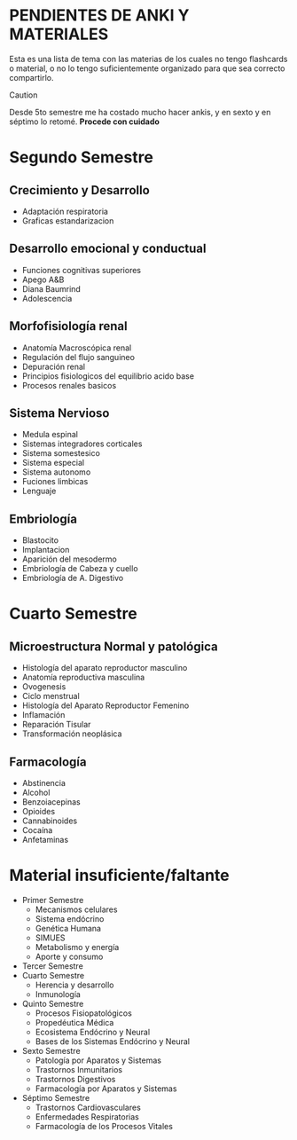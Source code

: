 # **PENDIENTES DE ANKI Y MATERIALES**

Esta es una lista de tema con las materias de los cuales no tengo flashcards o material, o no lo tengo suficientemente organizado para que sea correcto compartirlo.

> [!CAUTION]
> Desde 5to semestre me ha costado mucho hacer ankis, y en sexto y en séptimo lo retomé. **Procede con cuidado**

# Segundo Semestre
## Crecimiento y Desarrollo

- Adaptación respiratoria
- Graficas estandarizacion

## Desarrollo emocional y conductual

- Funciones cognitivas superiores
- Apego A&B
- Diana Baumrind
- Adolescencia

## Morfofisiología renal

- Anatomía Macroscópica renal
- Regulación del flujo sanguineo
- Depuración renal
- Principios fisiologicos del equilibrio acido base
- Procesos renales basicos

## Sistema Nervioso

- Medula espinal
- Sistemas integradores corticales
- Sistema somestesico
- Sistema especial
- Sistema autonomo
- Fuciones limbicas
- Lenguaje
  
## Embriología

- Blastocito
- Implantacion
- Aparición del mesodermo
- Embriología de Cabeza y cuello
- Embriología de A. Digestivo

# Cuarto Semestre

## Microestructura Normal y patológica

- Histología del aparato reproductor masculino
- Anatomía reproductiva masculina
- Ovogenesis
- Ciclo menstrual
- Histología del Aparato Reproductor Femenino
- Inflamación
- Reparación Tisular
- Transformación neoplásica

## Farmacología

- Abstinencia
- Alcohol
- Benzoiacepinas
- Opioides
- Cannabinoides
- Cocaína
- Anfetaminas

# Material insuficiente/faltante
- Primer Semestre
	- Mecanismos celulares
	- Sistema endócrino
	- Genética Humana
	- SIMUES
	- Metabolismo y energía
	- Aporte y consumo
- Tercer Semestre
- Cuarto Semestre
	- Herencia y desarrollo
	- Inmunología
- Quinto Semestre
	- Procesos Fisiopatológicos
	- Propedéutica Médica
	- Ecosistema Endócrino y Neural
	- Bases de los Sistemas Endócrino y Neural
- Sexto Semestre
	- Patología por Aparatos y Sistemas
	- Trastornos Inmunitarios
	- Trastornos Digestivos
	- Farmacología por Aparatos y Sistemas
- Séptimo Semestre
	- Trastornos Cardiovasculares
	- Enfermedades Respiratorias
	- Farmacología de los Procesos Vitales